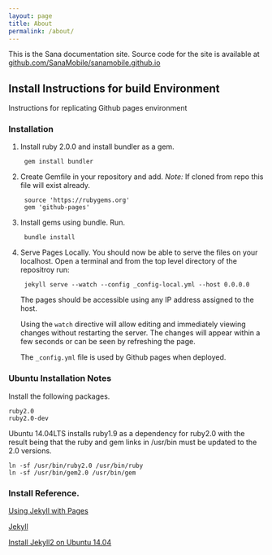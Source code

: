 ```yaml
---
layout: page
title: About
permalink: /about/
---
```


This is the Sana documentation site. Source code for the site is available at
[github.com/SanaMobile/sanamobile.github.io](https://github.com/SanaMobile/sanamobile.github.io)

## Install Instructions for build Environment

Instructions for replicating Github pages environment

### Installation

1. Install ruby 2.0.0 and install bundler as a gem.

        gem install bundler

2. Create Gemfile in your repository and add. *Note:* If cloned from 
repo this file will exist already.
        
        source 'https://rubygems.org'
        gem 'github-pages'

3. Install gems using bundle. Run. 

        bundle install

4. Serve Pages Locally. You should now be able to serve the files on 
your localhost. Open a terminal and from the top level directory of the 
repositroy run:

        jekyll serve --watch --config _config-local.yml --host 0.0.0.0

    The pages should be accessible using any IP address assigned to the
    host.
    
    Using the ```watch``` directive will allow editing and immediately 
    viewing changes without restarting the server. The changes will 
    appear within a few seconds or can be seen by refreshing the page.

    The ```_config.yml``` file is used by Github pages when deployed.

### Ubuntu Installation Notes
Install the following packages.
    
    ruby2.0
    ruby2.0-dev
    
Ubuntu 14.04LTS installs ruby1.9 as a dependency for ruby2.0 with the 
result being that the ruby and gem links in /usr/bin must be updated to
the 2.0 versions.

    ln -sf /usr/bin/ruby2.0 /usr/bin/ruby
    ln -sf /usr/bin/gem2.0 /usr/bin/gem


### Install Reference.
[Using Jekyll with Pages](https://help.github.com/articles/using-jekyll-with-pages/)

[Jekyll](http://jekyllrb.com/)

[Install Jekyll2 on Ubuntu 14.04](http://michaelchelen.net/81fa/install-jekyll-2-ubuntu-14-04/)
